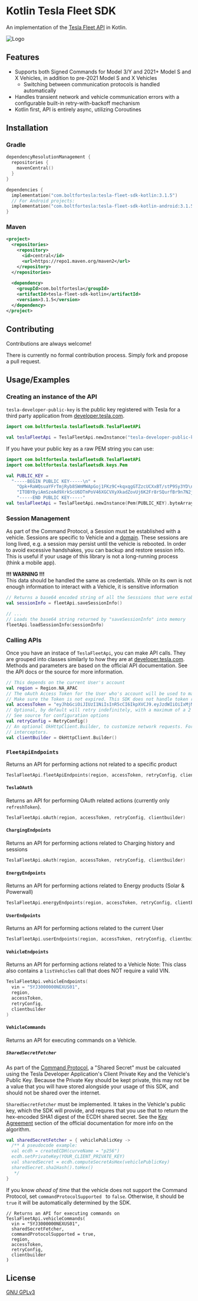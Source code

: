 # Kotlin Tesla Fleet SDK

An implementation of the [Tesla Fleet API](https://developer.tesla.com/docs/fleet-api) in Kotlin.

![Logo](https://avatars.githubusercontent.com/u/160552401)

## Features

- Supports both Signed Commands for Model 3/Y and 2021+ Model S and X Vehicles, in addition to pre-2021 Model S and X Vehicles
  - Switching between communication protocols is handled automatically
- Handles transient network and vehicle communication errors with a configurable built-in retry-with-backoff mechanism
- Kotlin first, API is entirely async, utilizing Coroutines


## Installation

### Gradle
```kts
dependencyResolutionManagement {
  repositories {
    mavenCentral()
  }
}

dependencies {
  implementation("com.boltfortesla:tesla-fleet-sdk-kotlin:3.1.5")
  // For Android projects:
  implementation("com.boltfortesla:tesla-fleet-sdk-kotlin-android:3.1.5")
}
```

### Maven
```xml
<project>
  <repositories>
    <repository>
      <id>central</id>
      <url>https://repo1.maven.org/maven2</url>  
    </repository>
  </repositories>
  
  <dependency>
    <groupId>com.boltfortesla</groupId>
    <artifactId>tesla-fleet-sdk-kotlin</artifactId>
    <version>3.1.5</version>
  </dependency>
</project>
```
## Contributing

Contributions are always welcome!

There is currently no formal contribution process. Simply fork and propose a pull request.

## Usage/Examples

### Creating an instance of the API

`tesla-developer-public-key` is the public key registered with Tesla for a third party application from [developer.tesla.com](https://developer.tesla.com/).
```kotlin
import com.boltfortesla.teslafleetsdk.TeslaFleetAPi

val teslaFleetApi = TeslaFleetApi.newInstance("tesla-developer-public-key".toByteArray())
```

If you have your public key as a raw PEM string you can use:


```kotlin
import com.boltfortesla.teslafleetsdk.TeslaFleetAPi
import com.boltfortesla.teslafleetsdk.keys.Pem

val PUBLIC_KEY =
  "-----BEGIN PUBLIC KEY-----\n" +
    "Qpk+RaWQsuaYFrTmjRyb8SWmMWApGoj1FKz9C+kqxqgGTZzcUCXxBT/stP9Sy3YD\n" +
    "ITOBY8yiAmSzeAd9XrkScU6DTmPoV46XGCVXyXkadZovUj6K2Fr8rSQurfBr9n7N2jKNZg==\n"
    "-----END PUBLIC KEY-----"
val teslaFleetApi = TeslaFleetApi.newInstance(Pem(PUBLIC_KEY).byteArray())
```

### Session Management
As part of the Command Protocol, a Session must be established with a vehicle. Sessions are specific to Vehicle and a [domain](https://github.com/teslamotors/vehicle-command/blob/main/pkg/protocol/domains.go). These sessions are long lived, e.g. a session may persist until the vehicle is rebooted. In order to avoid excessive handshakes, you can backup and restore session info. This is useful if your usage of this library is not a long-running process (think a mobile app).

**!!! WARNING !!!**  
This data should be handled the same as credentials. While on its own is not enough information to interact with a Vehicle, it is sensitive information

```kotlin
// Returns a base64 encoded string of all the Sesssions that were established.
val sessionInfo = fleetApi.saveSessionInfo()

// ...
// Loads the base64 string returned by "saveSessionInfo" into memory
fleetApi.loadSessionInfo(sessionInfo)
```

### Calling APIs
Once you have an instace of `TeslaFleetApi`, you can make API calls. They are grouped into classes similarly to how they are at [developer.tesla.com](https://developer.tesla.com/). Methods and parameters are based on the official API documentation. See the API docs or the source for more information.

```kotlin
// This depends on the current User's account
val region = Region.NA_APAC
// The oAuth Access Token for the User who's account will be used to make API Calls.
// Make sure the Token is not expired. This SDK does not handle token refreshes.
val accessToken = "eyJhbGciOiJIUzI1NiIsInR5cCI6IkpXVCJ9.eyJzdWIiOiIxMjM0NTY3ODkwIiwibmFtZSI6IkpvaG4gRG9lIiwiaWF0IjoxNTE2MjM5MDIyfQ.SflKxwRJSMeKKF2QT4fwpMeJf36POk6yJV_adQssw5c"
// Optional, by default will retry indefinitely, with a maximum of a 2 second backoff with jitter.
// See source for configuration options
val retryConfig = RetryConfig()
// An optional OkHttpClient.Builder, to customize network requests. For example, to add additional
// interceptors.
val clientBuilder = OkHttpClient.Builder()
```

### `FleetApiEndpoints`
Returns an API for performing actions not related to a specific product
```kotlin
TeslaFleetApi.fleetApiEndpoints(region, accessToken, retryConfig, clientbuilder)
```

#### `TeslaOAuth`
Returns an API for performing OAuth related actions (currently only `refreshToken`).
```kotlin
TeslaFleetApi.oAuth(region, accessToken, retryConfig, clientbuilder)
```

#### `ChargingEndpoints`
Returns an API for performing actions related to Charging history and sessions
```kotlin
TeslaFleetApi.oAuth(region, accessToken, retryConfig, clientbuilder)
```

#### `EnergyEndpoints`
Returns an API for performing actions related to Energy products (Solar & Powerwall)
```kotlin
TeslaFleetApi.energyEndpoints(region, accessToken, retryConfig, clientbuilder)
```

#### `UserEndpoints`
Returns an API for performing actions related to the current User
```kotlin
TeslaFleetApi.userEndpoints(region, accessToken, retryConfig, clientbuilder)
```

#### `VehicleEndpoints`
Returns an API for performing actions related to a Vehicle
Note: This class also contains a `listVehicles` call that does NOT require a valid VIN.
```kotlin
TeslaFleetApi.vehicleEndpoints(
  vin = "5YJ3000000NEXUS01",
  region,
  accessToken,
  retryConfig,
  clientbuilder
)
```

#### `VehicleCommands`
Returns an API for executing commands on a Vehicle.

##### `SharedSecretFetcher`
As part of the [Command Protocol](https://github.com/teslamotors/vehicle-command/blob/main/pkg/protocol/protocol.md#key-agreement), a "Shared Secret" must be calcuated using the Tesla Developer Application's Client Private Key and the Vehicle's Public Key. Because the Private Key should be kept private, this may not be a value that you will have stored alongside your usage of this SDK, and should not be shared over the internet.

`SharedSecretFetcher` must be implemented. It takes in the Vehicle's public key, which the SDK will provide, and requres that you use that to return the hex-encoded SHA1 digest of the ECDH shared secret.
See the [Key Agreement](https://github.com/teslamotors/vehicle-command/blob/main/pkg/protocol/protocol.md#key-agreement) section of the official documentation for more info on the algorithm.
```kotlin
val sharedSecretFetcher = { vehiclePublicKey ->
  /** A pseudocode example:
  val ecdh = createECDH(curveName = "p256")
  ecdh.setPrivateKey(YOUR_CLIENT_PRIVATE_KEY)
  val sharedSecret = ecdh.computeSecretAsHex(vehiclePublicKey)
  sharedSecret.sha1Hash().toHex()
   */
}
```
If you know _ahead of time_ that the vehicle does not support the Command Protocol, set `commandProtocolSupported `
to `false`. Otherwise, it should be `true` it will be automatically determined by the SDK.
```
// Returns an API for executing commands on 
TeslaFleetApi.vehicleCommands(
  vin = "5YJ3000000NEXUS01",
  sharedSecretFetcher,
  commandProtocolSupported = true,
  region,
  accessToken,
  retryConfig,
  clientbuilder
)

```
## License

[GNU GPLv3](https://choosealicense.com/licenses/gpl-3.0/)

